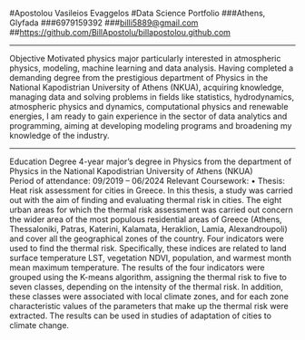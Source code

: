 #Apostolou Vasileios Evaggelos 
#Data Science Portfolio
###Athens, Glyfada
###6979159392
###billi5889@gmail.com
##https://github.com/BillApostolu/billapostolou.github.com 
________________________________________
Objective
Motivated physics major particularly interested in atmospheric physics, modeling,  machine learning and data analysis. Having completed a demanding degree from the prestigious department of Physics in the National Kapodistrian University of Athens (NKUA), acquiring knowledge, managing data and solving problems in fields like statistics, hydrodynamics, atmospheric physics and dynamics, computational physics and renewable energies, I am ready to gain experience in the sector of data analytics and programming, aiming at developing modeling programs and broadening my knowledge of the industry.
________________________________________
Education
Degree
4-year major’s degree in Physics from the department of Physics in the National Kapodistrian University of Athens (NKUA)  
Period of attendance: 09/2019 – 06/2024
Relevant Coursework:
•	Thesis: Heat risk assessment for cities in Greece.
In this thesis, a study was carried out with the aim of finding and evaluating thermal risk in cities. The eight urban areas for which the thermal risk assessment was carried out concern the wider area of the most populous residential areas of Greece (Athens, Thessaloniki, Patras, Katerini, Kalamata, Heraklion, Lamia, Alexandroupoli) and cover all the geographical zones of the country. Four indicators were used to find the thermal risk. Specifically, these indices are related to land surface temperature LST, vegetation NDVI, population, and warmest month mean maximum temperature. The results of the four indicators were grouped using the K-means algorithm, assigning the thermal risk to five to seven classes, depending on the intensity of the thermal risk. In addition, these classes were associated with local climate zones, and for each zone characteristic values of the parameters that make up the thermal risk were extracted. The results can be used in studies of adaptation of cities to climate change.

